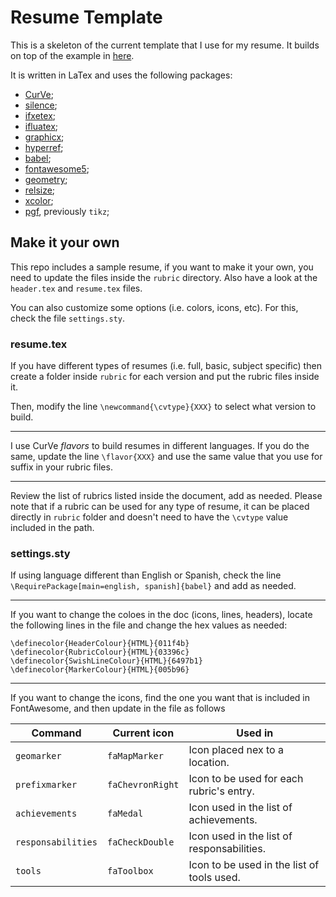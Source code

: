 # Resume Template

This is a skeleton of the current template that I use for my resume.
It builds on top of the example in
[here](https://www.overleaf.com/latex/templates/a-customised-curve-cv/mvmbhkwsnmwv).

It is written in LaTex and uses the following packages:

* [CurVe](https://ctan.org/pkg/curve);
* [silence](https://ctan.org/pkg/silence);
* [ifxetex](https://ctan.org/pkg/ifxetex);
* [ifluatex](https://ctan.org/pkg/ifluatex);
* [graphicx](https://ctan.org/pkg/graphicx);
* [hyperref](https://ctan.org/pkg/hyperref);
* [babel](https://ctan.org/pkg/babel);
* [fontawesome5](https://ctan.org/pkg/fontawesome5);
* [geometry](https://ctan.org/pkg/geometry);
* [relsize](https://ctan.org/pkg/relsize);
* [xcolor](https://ctan.org/pkg/xcolor);
* [pgf](https://ctan.org/pkg/pgf), previously `tikz`;

## Make it your own

This repo includes a sample resume, if you want to make it your own,
you need to update the files inside the `rubric` directory. Also have a
look at the `header.tex` and `resume.tex` files.

You can also customize some options (i.e. colors, icons, etc). For this,
check the file `settings.sty`.

### resume.tex

If you have different types of resumes (i.e. full, basic, subject
specific) then create a folder inside `rubric` for each version and
put the rubric files inside it.

Then, modify the line `\newcommand{\cvtype}{XXX}` to select what version
to build.

---

I use CurVe _flavors_ to build resumes in different languages. If you
do the same, update the line `\flavor{XXX}` and use the same value that
you use for suffix in your rubric files.

---

Review the list of rubrics listed inside the document, add as needed.
Please note that if a rubric can be used for any type of resume, it can
be placed directly in `rubric` folder and doesn't need to have the
`\cvtype` value included in the path.

### settings.sty

If using language different than English or Spanish, check the line
`\RequirePackage[main=english, spanish]{babel}` and add as needed.

---

If you want to change the coloes in the doc (icons, lines, headers),
locate the following lines in the file and change the hex values as
needed:

```
\definecolor{HeaderColour}{HTML}{011f4b}
\definecolor{RubricColour}{HTML}{03396c}
\definecolor{SwishLineColour}{HTML}{6497b1}
\definecolor{MarkerColour}{HTML}{005b96}
```

---

If you want to change the icons, find the one you want that is included
in FontAwesome, and then update in the file as follows

| Command            | Current icon     | Used in                                    |
| ------------------ | ---------------- | ------------------------------------------ |
| `geomarker`        | `faMapMarker`    | Icon placed nex to a location.             |
| `prefixmarker`     | `faChevronRight` | Icon to be used for each rubric's entry.   |
| `achievements`     | `faMedal`        | Icon used in the list of achievements.     |
| `responsabilities` | `faCheckDouble`  | Icon used in the list of responsabilities. |
| `tools`            | `faToolbox`      | Icon to be used in the list of tools used. |
